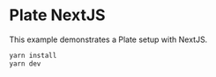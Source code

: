 # Plate NextJS

This example demonstrates a Plate setup with NextJS.

```bash
yarn install
yarn dev
```
